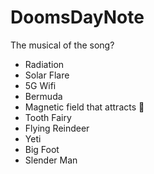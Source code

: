 # DoomsDayNote

The musical of the song?

- Radiation
- Solar Flare
- 5G Wifi
- Bermuda
- Magnetic field that attracts :ghost:
- Tooth Fairy
- Flying Reindeer
- Yeti
- Big Foot
- Slender Man
